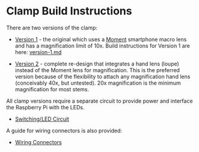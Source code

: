 # Clamp Build Instructions

There are two versions of the clamp:

* [Version 1](./version-1.md) - the original which uses a [Moment](https://www.shopmoment.com/) smartphone macro lens and has a magnification limit of 10x. Build instructions for Version 1 are here: [version-1.md](./version-1.md)

* [Version 2](./version-2.md) - complete re-design that integrates a hand lens (loupe) instead of the Moment lens for magnification. This is the preferred version because of the flexibility to attach any magnification hand lens (conceivably 40x, but untested). 20x magnification is the minimum magnification for most stems.

All clamp versions require a separate circuit to provide power and interface the Raspberry Pi with the LEDs.

* [Switching/LED Circuit](./switching-circuit.md)

A guide for wiring connectors is also provided:

* [Wiring Connectors](./wiring-connectors.md)

